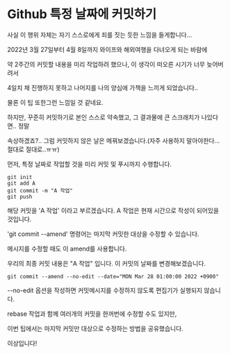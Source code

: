 # Github 특정 날짜에 커밋하기

사실 이 행위 자체는 자기 스스로에게 죄를 짓는 듯한 느낌을 들게합니다...

2022년 3월 27일부터 4월 8일까지 와이프와 해외여행을 다녀오게 되는 바람에

약 2주간의 커밋할 내용을 미리 작업하려 했으나, 이 생각이 떠오른 시기가 너무 늦어버려서

4일치 채 진행하지 못하고 나머지를 나의 양심에 가책을 느끼게 되었습니다..

물론 이 팁 또한그런 느낌일 것 같네요.

하지만, 꾸준히 커밋하기로 본인 스스로 약속했고, 그 결과물에 큰 스크래치가 나있다면.. 정말

속상하겠죠?.. 그럼 커밋하지 않은 날은 메꿔보겠습니다.(자주 사용하지 말아야한다... 절대로 절대로..ㅠㅠ)

먼저, 특정 날짜로 작업할 것을 미리 커밋 및 푸시까지 수행합니다.

```shell
git init
git add A
git commit -m "A 작업"
git push
```

해당 커밋을 'A 작업' 이라고 부르겠습니다. A 작업은 현재 시간으로 작성이 되어있을 것입니다.

'git commit --amend' 명령어는 마지막 커밋한 대상을 수정할 수 있습니다.

메시지를 수정할 때도 이 amend를 사용합니다.

우리의 최종 커밋 내용은 "A 작업" 입니다. 이 커밋의 날짜를 변경해보겠습니다.

```shell
git commit --amend --no-edit --date="MON Mar 28 01:00:00 2022 +0900"
```

--no-edit 옵션을 작성하면 커밋메시지를 수정하지 않도록 편집기가 실행되지 않습니다.

rebase 작업과 함께 여러개의 커밋을 한꺼번에 수정할 수도 있지만,

이번 팁에서는 마지막 커밋만 대상으로 수정하는 방법을 공유했습니다.

이상입니다!


